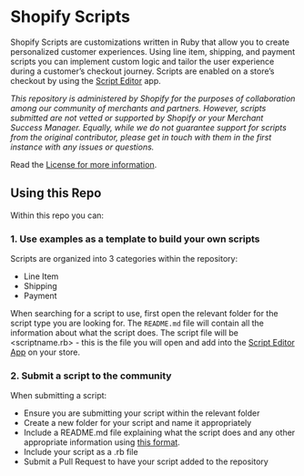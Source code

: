 # Shopify Scripts

Shopify Scripts are customizations written in Ruby that allow you to create personalized customer experiences. Using line item, shipping, and payment scripts you can implement custom logic and tailor the user experience during a customer’s checkout journey. Scripts are enabled on a store’s checkout by using the [Script Editor](https://help.shopify.com/manual/apps/apps-by-shopify/script-editor) app.

_This repository is administered by Shopify for the purposes of collaboration among our community of merchants and partners. However, scripts submitted are not vetted or supported by Shopify or your Merchant Success Manager. Equally, while we do not guarantee support for scripts from the original contributor, please get in touch with them in the first instance with any issues or questions._

Read the [License for more information](https://github.com/Shopify/shopify-scripts/blob/master/LICENSE.md).

## Using this Repo
Within this repo you can:

### 1. Use examples as a template to build your own scripts
Scripts are organized into 3 categories within the repository:
- Line Item
- Shipping
- Payment

When searching for a script to use, first open the relevant folder for the script type you are looking for. The `README.md` file will contain all the information about what the script does. The script file will be <scriptname.rb> - this is the file you will open and add into the [Script Editor App](https://help.shopify.com/manual/apps/apps-by-shopify/script-editor) on your store.

### 2. Submit a script to the community
When submitting a script:
- Ensure you are submitting your script within the relevant folder
- Create a new folder for your script and name it appropriately
- Include a README.md file explaining what the script does and any other appropriate information using [this format](https://github.com/Shopify/shopify-scripts/blob/master/CONTRIBUTING.md).
- Include your script as a <scriptname>.rb file
- Submit a Pull Request to have your script added to the repository


